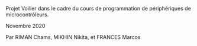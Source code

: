 Projet Voilier dans le cadre du cours de programmation de périphériques de microcontrôleurs.

Novembre 2020

Par RIMAN Chams, MIKHIN Nikita, et FRANCES Marcos
